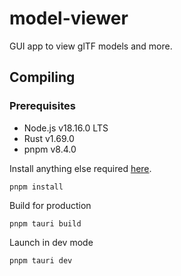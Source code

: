 # model-viewer

GUI app to view glTF models and more.

## Compiling

### Prerequisites

- Node.js v18.16.0 LTS
- Rust v1.69.0
- pnpm v8.4.0

Install anything else required [here](https://tauri.app/v1/guides/getting-started/prerequisites).

```
pnpm install
```

Build for production

```
pnpm tauri build
```

Launch in dev mode

```
pnpm tauri dev
```
